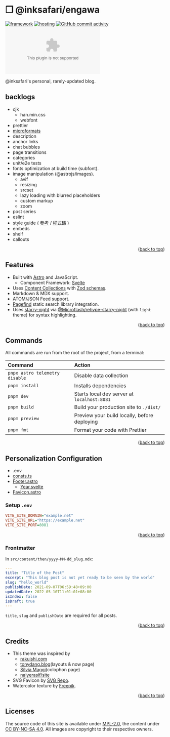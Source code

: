 # ❒ @inksafari/engawa

[![framework][framework-badge]][framework-url]
[![hosting][hosting-badge]][hosting-url]
[![GitHub commit activity][activity-badge]][activity-url]
[![Mozilla HTTP Observatory Grade][observatory-badge]][observatory-url]

@inksafari's personal, rarely-updated blog.

## backlogs

- cjk
  - han.min.css
  - webfont
- prettier
- [microformats](https://indieweb.org/microformats)
- description
- anchor links
- chat bubbles
- page transitions
- categories
- unit/e2e tests
- fonts optimization at build time (subfont).
- image manipulation (@astrojs/images).
  - avif
  - resizing
  - srcset
  - lazy loading with blurred placeholders
  - custom markup
  - zoom
- post series
- eslint
- style guide ( [參考](https://chrisburnell.com/styleguide/) / [程式碼](https://github.com/chrisburnell/chrisburnell.com/blob/main/src/pages/styleguide.njk) )
- embeds
- shelf
- callouts

<p align="right">(<a href="#top">back to top</a>)</p>

## Features

- Built with [Astro][framework-url] and JavaScript.
  - Component Framework: [Svelte](https://svelte.dev/)
- Uses [Content Collections](https://docs.astro.build/guides/content-collections/) with [Zod schemas](/src/content/config.ts).
- Markdown & MDX support.
- ATOM/JSON Feed support.
- [Pagefind](https://pagefind.app/) static search library integration.
- Uses [starry-night](https://github.com/wooorm/starry-night) via [@Microflash/rehype-starry-night](https://github.com/Microflash/rehype-starry-night) (with `light` theme) for syntax highlighting.

<p align="right">(<a href="#top">back to top</a>)</p>

## Commands

All commands are run from the root of the project, from a terminal:

| Command                        | Action                                       |
| :----------------------------- | :------------------------------------------- |
| `pnpx astro telemetry disable` | Disable data collection                      |
| `pnpm install`                 | Installs dependencies                        |
| `pnpm dev`                     | Starts local dev server at `localhost:8081`  |
| `pnpm build`                   | Build your production site to `./dist/`      |
| `pnpm preview`                 | Preview your build locally, before deploying |
| `pnpm fmt`                     | Format your code with Prettier               |

<p align="right">(<a href="#top">back to top</a>)</p>

## Personalization Configuration

- .env
- [consts.ts](src/consts.ts)
- [Footer.astro](src/components/Footer.astro)
  - [Year.svelte](src/components/Year.svelte)
- [Favicon.astro](src/components/Favicon.astro)

### Setup `.env`

```ini
VITE_SITE_DOMAIN="example.net"
VITE_SITE_URL="https://example.net"
VITE_SITE_PORT=8081
```

<p align="right">(<a href="#top">back to top</a>)</p>

### Frontmatter

In `src/content/then/yyyy-MM-dd_slug.mdx`:

<!-- prettier-ignore-start -->
```yaml
---
title: "Title of the Post"
excerpt: "This blog post is not yet ready to be seen by the world"
slug: "hello_world"
publishDate: 2021-09-07T06:59:48+09:00
updatedDate: 2022-05-10T11:01:01+08:00
isIndex: false
isDraft: true
---
```
<!-- prettier-ignore-end -->

`title`, `slug` and `publishDate` are required for all posts.

<p align="right">(<a href="#top">back to top</a>)</p>

## Credits

- This theme was inspired by
  - [rakuishi.com](https://github.com/rakuishi/rakuishi.com)
  - [tonydang.blog](https://github.com/tonydangblog/blog/tree/main/apps/frontend/src/content/pages/now)(layouts & now page)
  - [Silvia Maggi](https://silviamaggidesign.com/colophon/)(colophon page)
  - [naiyerasif/site](https://github.com/naiyerasif/site)
- SVG Favicon by [SVG Repo](https://www.svgrepo.com/svg/126349/bird-with-bow-tie?edit=true).
- Watercolor texture by [Freepik](https://www.freepik.com/free-vector/pastel-watercolor-painted-background_13962241.htm).

<p align="right">(<a href="#top">back to top</a>)</p>

## Licenses

The source code of this site is available under [MPL-2.0](https://www.mozilla.org/MPL/2.0/), the content under [CC BY-NC-SA 4.0](https://creativecommons.org/licenses/by-nc-sa/4.0/). All images are copyright to their respective owners.

<!-- MARKDOWN LINKS & IMAGES -->
<!-- #fff6d5 -- #ffe589 #fffdcc
astro: #ff5D01

https://img.shields.io/badge/framework-Astro-f230d5.svg?style=for-the-badge&labelColor=fff6d5&logo=astro&logoColor=f230d5

https://img.shields.io/badge/framework-Astro-edf5ff.svg?style=for-the-badge&labelColor=edf5ff&logo=astro&logoColor=f230d5
 -->

[framework-badge]: https://img.shields.io/badge/framework-Astro-ff7f00.svg?style=for-the-badge&labelColor=fffdd0&logo=astro&logoColor=ff7f00
[hosting-badge]: https://img.shields.io/badge/Hosting-Deno_Deploy-informational?style=for-the-badge&labelColor=fffdd0&logo=deno&logoColor=00a300&color=00a300
[observatory-badge]: https://img.shields.io/mozilla-observatory/grade/example.com?publish&style=for-the-badge&labelColor=fffdd0&logo=mozilla&logoColor=f92f0b&color=f92f0b
[activity-badge]: https://img.shields.io/github/commit-activity/m/inksafari/engawa.svg?style=for-the-badge&labelColor=fffdd0&logo=github&logoColor=00a8ff&color=00a8ff
[framework-url]: https://astro.build
[hosting-url]: https://deno.com/deploy
[observatory-url]: https://observatory.mozilla.org
[activity-url]: https://github.com/inksafari/engawa/graphs/commit-activity
[repo-url]: https://github.com/inksafari/engawa
[repo-issues]: https://github.com/inksafari/engawa/issues
[repo-owner]: https://twitter.com/inksafari
